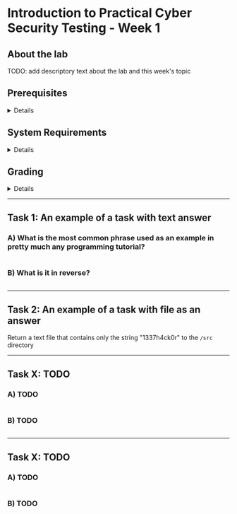 Introduction to Practical Cyber Security Testing - Week 1
====


## About the lab

TODO: add descriptory text about the lab and this week's topic


## Prerequisites

<details><summary>Details</summary>

* TODO: describe required knowledge to complete this week's tasks

</details>


## System Requirements

<details><summary>Details</summary>

* TODO: what tools or features are required to complete this week's tasks

</details>


## Grading

<details><summary>Details</summary>

This course uses GitHub Classroom with Autograding, meaning that your assignments are automatically graded! To find out your score, check the results of github actions after pushing your answers. No cheating!

Task #|Grade/Level|Description|
-----|:---:|-----------|
Task 1 | 1 | TODO: brief task descriptions and what each grade requires

</details>

---


## Task 1: An example of a task with text answer

### A) What is the most common phrase used as an example in pretty much any programming tutorial?
```

```

### B) What is it in reverse?
```

```

---

## Task 2: An example of a task with file as an answer

Return a text file that contains only the string "1337h4ck0r" to the `/src` directory

---

## Task X: TODO

### A) TODO
```

```

### B) TODO
```

```

---

## Task X: TODO

### A) TODO
```

```

### B) TODO
```

```